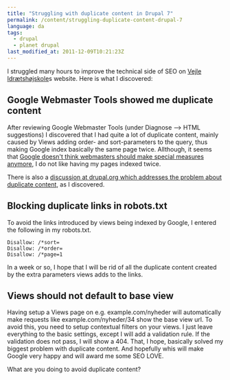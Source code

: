 ```yaml
---
title: "Struggling with duplicate content in Drupal 7"
permalink: /content/struggling-duplicate-content-drupal-7
language: da
tags:
  - drupal
  - planet drupal
last_modified_at: 2011-12-09T10:21:23Z
---
```


I struggled many hours to improve the technical side of SEO on [Vejle Idrætshøjskole](http://vih.dk)s website. Here is what I discovered:

Google Webmaster Tools showed me duplicate content
--------------------------------------------------

After reviewing Google Webmaster Tools (under Diagnose --> HTML suggestions) I discovered that I had quite a lot of duplicate content, mainly caused by Views adding order- and sort-parameters to the query, thus making Google index basically the same page twice. Allthough, it seems that [Google doesn't think webmasters should make special measures anymore](http://support.google.com/webmasters/bin/answer.py?hl=en&answer=66359), I do not like having my pages indexed twice.

There is also a [discussion at drupal.org which addresses the problem about duplicate content](http://drupal.org/node/345620), as I discovered.

Blocking duplicate links in robots.txt
--------------------------------------

To avoid the links introduced by views being indexed by Google, I entered the following in my robots.txt.

```
Disallow: /*sort=
Disallow: /*order=
Disallow: /*page=1
```
In a week or so, I hope that I will be rid of all the duplicate content created by the extra parameters views adds to the links.

Views should not default to base view
-------------------------------------

Having setup a Views page on e.g. example.com/nyheder will automatically make requests like example.com/nyheder/34 show the base view url. To avoid this, you need to setup contextual filters on your views. I just leave everything to the basic settings, except I will add a validation rule. If the validation does not pass, I will show a 404. That, I hope, basically solved my biggest problem with duplicate content. And hopefully whis will make Google very happy and will award me some SEO LOVE.

What are you doing to avoid duplicate content?
